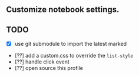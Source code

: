 Customize notebook settings.
----------------------------

## TODO

- [x] use git submodule to import the latest marked
- [??] add a custom.css to override the `list-style`
- [??] handle click event
- [??] open source this profile
